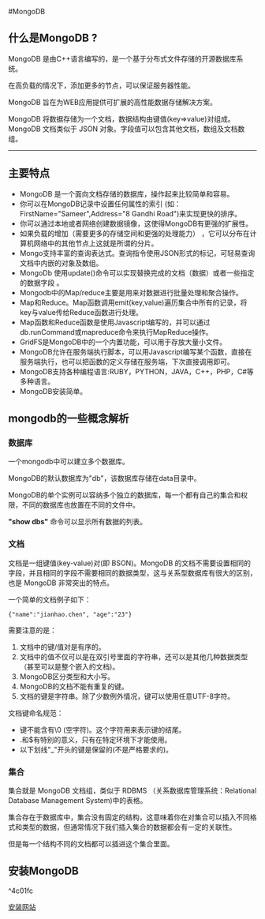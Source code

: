 #MongoDB 
## 什么是MongoDB ?

MongoDB 是由C++语言编写的，是一个基于分布式文件存储的开源数据库系统。

在高负载的情况下，添加更多的节点，可以保证服务器性能。

MongoDB 旨在为WEB应用提供可扩展的高性能数据存储解决方案。

MongoDB 将数据存储为一个文档，数据结构由键值(key=>value)对组成。MongoDB 文档类似于 JSON 对象。字段值可以包含其他文档，数组及文档数组。

---

## 主要特点

-   MongoDB 是一个面向文档存储的数据库，操作起来比较简单和容易。
-   你可以在MongoDB记录中设置任何属性的索引 (如：FirstName="Sameer",Address="8 Gandhi Road")来实现更快的排序。
-   你可以通过本地或者网络创建数据镜像，这使得MongoDB有更强的扩展性。
-   如果负载的增加（需要更多的存储空间和更强的处理能力） ，它可以分布在计算机网络中的其他节点上这就是所谓的分片。
-   Mongo支持丰富的查询表达式。查询指令使用JSON形式的标记，可轻易查询文档中内嵌的对象及数组。
-   MongoDb 使用update()命令可以实现替换完成的文档（数据）或者一些指定的数据字段 。
-   Mongodb中的Map/reduce主要是用来对数据进行批量处理和聚合操作。
-   Map和Reduce。Map函数调用emit(key,value)遍历集合中所有的记录，将key与value传给Reduce函数进行处理。
-   Map函数和Reduce函数是使用Javascript编写的，并可以通过db.runCommand或mapreduce命令来执行MapReduce操作。
-   GridFS是MongoDB中的一个内置功能，可以用于存放大量小文件。
-   MongoDB允许在服务端执行脚本，可以用Javascript编写某个函数，直接在服务端执行，也可以把函数的定义存储在服务端，下次直接调用即可。
-   MongoDB支持各种编程语言:RUBY，PYTHON，JAVA，C++，PHP，C#等多种语言。
-   MongoDB安装简单。


## mongodb的一些概念解析
### 数据库
  
一个mongodb中可以建立多个数据库。

MongoDB的默认数据库为"db"，该数据库存储在data目录中。

MongoDB的单个实例可以容纳多个独立的数据库，每一个都有自己的集合和权限，不同的数据库也放置在不同的文件中。

**"show dbs"** 命令可以显示所有数据的列表。
### 文档
文档是一组键值(key-value)对(即 BSON)。MongoDB 的文档不需要设置相同的字段，并且相同的字段不需要相同的数据类型，这与关系型数据库有很大的区别，也是 MongoDB 非常突出的特点。

一个简单的文档例子如下：
```
{"name":"jianhao.chen", "age":"23"}
```


需要注意的是：

1.  文档中的键/值对是有序的。
2.  文档中的值不仅可以是在双引号里面的字符串，还可以是其他几种数据类型（甚至可以是整个嵌入的文档)。
3.  MongoDB区分类型和大小写。
4.  MongoDB的文档不能有重复的键。
5.  文档的键是字符串。除了少数例外情况，键可以使用任意UTF-8字符。

文档键命名规范：

-   键不能含有\0 (空字符)。这个字符用来表示键的结尾。
-   .和$有特别的意义，只有在特定环境下才能使用。
-   以下划线"_"开头的键是保留的(不是严格要求的)。


### 集合
集合就是 MongoDB 文档组，类似于 RDBMS （关系数据库管理系统：Relational Database Management System)中的表格。

集合存在于数据库中，集合没有固定的结构，这意味着你在对集合可以插入不同格式和类型的数据，但通常情况下我们插入集合的数据都会有一定的关联性。

但是每一个结构不同的文档都可以插进这个集合里面。

## 安装MongoDB

^4c01fc

[安装网站](https://www.cnblogs.com/bubbleboom/p/14167409.html)